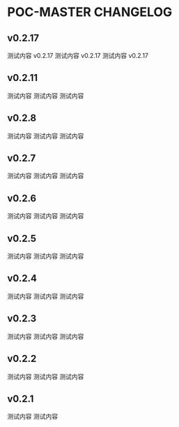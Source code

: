 # POC-MASTER CHANGELOG

## v0.2.17

测试内容 v0.2.17
测试内容 v0.2.17
测试内容 v0.2.17

## v0.2.11

测试内容
测试内容
测试内容

## v0.2.8

测试内容
测试内容
测试内容

## v0.2.7

测试内容
测试内容
测试内容

## v0.2.6

测试内容
测试内容
测试内容

## v0.2.5

测试内容
测试内容
测试内容

## v0.2.4

测试内容
测试内容
测试内容

## v0.2.3

测试内容
测试内容
测试内容

## v0.2.2

测试内容
测试内容
测试内容

## v0.2.1

测试内容
测试内容
